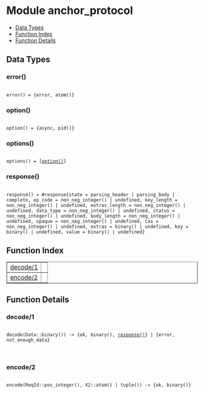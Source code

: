 

# Module anchor_protocol #
* [Data Types](#types)
* [Function Index](#index)
* [Function Details](#functions)

<a name="types"></a>

## Data Types ##




### <a name="type-error">error()</a> ###


<pre><code>
error() = {error, atom()}
</code></pre>




### <a name="type-option">option()</a> ###


<pre><code>
option() = {async, pid()}
</code></pre>




### <a name="type-options">options()</a> ###


<pre><code>
options() = [<a href="#type-option">option()</a>]
</code></pre>




### <a name="type-response">response()</a> ###


<pre><code>
response() = #response{state = parsing_header | parsing_body | complete, op_code = non_neg_integer() | undefined, key_length = non_neg_integer() | undefined, extras_length = non_neg_integer() | undefined, data_type = non_neg_integer() | undefined, status = non_neg_integer() | undefined, body_length = non_neg_integer() | undefined, opaque = non_neg_integer() | undefined, cas = non_neg_integer() | undefined, extras = binary() | undefined, key = binary() | undefined, value = binary() | undefined}
</code></pre>

<a name="index"></a>

## Function Index ##


<table width="100%" border="1" cellspacing="0" cellpadding="2" summary="function index"><tr><td valign="top"><a href="#decode-1">decode/1</a></td><td></td></tr><tr><td valign="top"><a href="#encode-2">encode/2</a></td><td></td></tr></table>


<a name="functions"></a>

## Function Details ##

<a name="decode-1"></a>

### decode/1 ###

<pre><code>
decode(Data::binary()) -&gt; {ok, binary(), <a href="#type-response">response()</a>} | {error, not_enough_data}
</code></pre>
<br />

<a name="encode-2"></a>

### encode/2 ###

<pre><code>
encode(ReqId::pos_integer(), X2::atom() | tuple()) -&gt; {ok, binary()}
</code></pre>
<br />

